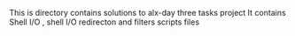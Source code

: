 This is directory contains solutions to alx-day three tasks project
It contains Shell I/O , shell I/O redirecton and filters scripts files

